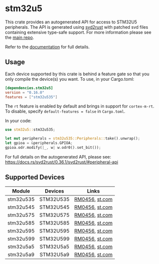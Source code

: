 # stm32u5
This crate provides an autogenerated API for access to STM32U5 peripherals.
The API is generated using [svd2rust] with patched svd files containing
extensive type-safe support. For more information please see the [main repo].

Refer to the [documentation] for full details.

[svd2rust]: https://github.com/rust-embedded/svd2rust
[main repo]: https://github.com/stm32-rs/stm32-rs
[documentation]: https://docs.rs/stm32u5/latest/stm32u5/

## Usage
Each device supported by this crate is behind a feature gate so that you only
compile the device(s) you want. To use, in your Cargo.toml:

```toml
[dependencies.stm32u5]
version = "0.16.0"
features = ["stm32u535"]
```

The `rt` feature is enabled by default and brings in support for `cortex-m-rt`.
To disable, specify `default-features = false` in `Cargo.toml`.

In your code:

```rust
use stm32u5::stm32u535;

let mut peripherals = stm32u535::Peripherals::take().unwrap();
let gpioa = &peripherals.GPIOA;
gpioa.odr.modify(|_, w| w.odr0().set_bit());
```

For full details on the autogenerated API, please see:
https://docs.rs/svd2rust/0.36.1/svd2rust/#peripheral-api

## Supported Devices

| Module | Devices | Links |
|:------:|:-------:|:-----:|
| stm32u535 | STM32U535 | [RM0456](https://www.st.com/resource/en/reference_manual/rm0456-stm32u5-series-armbased-32bit-mcus-stmicroelectronics.pdf), [st.com](https://www.st.com/en/microcontrollers-microprocessors/stm32u535-545.html) |
| stm32u545 | STM32U545 | [RM0456](https://www.st.com/resource/en/reference_manual/rm0456-stm32u5-series-armbased-32bit-mcus-stmicroelectronics.pdf), [st.com](https://www.st.com/en/microcontrollers-microprocessors/stm32u535-545.html) |
| stm32u575 | STM32U575 | [RM0456](https://www.st.com/resource/en/reference_manual/rm0456-stm32u5-series-armbased-32bit-mcus-stmicroelectronics.pdf), [st.com](https://www.st.com/en/microcontrollers-microprocessors/stm32u575-585.html) |
| stm32u585 | STM32U585 | [RM0456](https://www.st.com/resource/en/reference_manual/rm0456-stm32u5-series-armbased-32bit-mcus-stmicroelectronics.pdf), [st.com](https://www.st.com/en/microcontrollers-microprocessors/stm32u575-585.html) |
| stm32u595 | STM32U595 | [RM0456](https://www.st.com/resource/en/reference_manual/rm0456-stm32u5-series-armbased-32bit-mcus-stmicroelectronics.pdf), [st.com](https://www.st.com/en/microcontrollers-microprocessors/stm32u595-5a5.html) |
| stm32u599 | STM32U599 | [RM0456](https://www.st.com/resource/en/reference_manual/rm0456-stm32u5-series-armbased-32bit-mcus-stmicroelectronics.pdf), [st.com](https://www.st.com/en/microcontrollers-microprocessors/stm32u599-5a9.html) |
| stm32u5a5 | STM32U5a5 | [RM0456](https://www.st.com/resource/en/reference_manual/rm0456-stm32u5-series-armbased-32bit-mcus-stmicroelectronics.pdf), [st.com](https://www.st.com/en/microcontrollers-microprocessors/stm32u595-5a5.html) |
| stm32u5a9 | STM32U5a9 | [RM0456](https://www.st.com/resource/en/reference_manual/rm0456-stm32u5-series-armbased-32bit-mcus-stmicroelectronics.pdf), [st.com](https://www.st.com/en/microcontrollers-microprocessors/stm32u599-5a9.html) |
